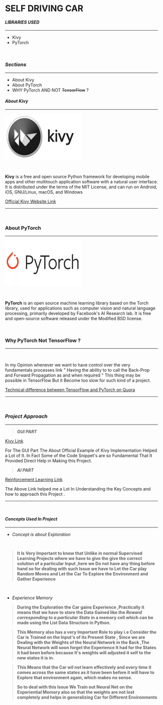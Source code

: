 # SELF DRIVING CAR

#### *LIBRARIES USED*

***

* Kivy
* PyTorch

<br>

### *Sections*
***

* About Kivy
* About PyTorch
* WHY PyTorch AND NOT ~~TensorFlow~~ ?


#### *About Kivy*
***
<img src="Images/kivy_img.png " width="250" height="150">


<p>

<br>

**Kivy** is a free and open source Python framework for 
developing mobile apps and other multitouch application 
software with a natural user interface. It is distributed under 
the terms of the MIT License,
 and can run on Android, iOS, GNU/Linux, macOS, and Windows


[Official Kivy Website Link ](https://kivy.org/#home)

***

</p>

<br>

### About PyTorch
***

<img src="Images/PyTorch.jpg" width="250" height="150">


<p>
<br>

**PyTorch** is an open source machine learning library based on the Torch library, 
used for applications such as computer vision and natural language processing,
 primarily developed by Facebook's AI Research lab.
 It is free and open-source software released under the Modified BSD license.

</p>

<br>

### Why PyTorch Not TensorFlow ?
***

<br>

<p>
In my Opinion whenever we want to have control over the very fundamentals processes
link " Having the ability to to call the Back-Prop and Forward Propagation as and when required
 " This thing may be possible in TensorFlow But it Become too slow for such kind of a project.
 
 [Technical difference between TensorFlow and PyTorch on Quora](https://www.quora.com/Which-platform-is-the-best-to-build-a-self-driving-car-TensorFlow-PyTorch-or-Keras)

***

</p>

<br>


### *Project Approach*
***

>***GUI PART***

[Kivy Link ](https://kivy.org/docs/tutorials/pong.html)

For The GUI Part The About Official Example of Kivy Implementation Helped 
a Lot  of It. In Fact Some of the Code Snippet's are so Fundamental That It
Provided Direct Help in Making this Project. 

>***AI PART***

[Reinforcement Learning Link ](http://karpathy.github.io/2016/05/31/rl/)

The Above Link helped me a Lot In Understanding the Key Concepts and how to 
approach this  Project .

***

<br>

#### *Concepts  Used  In Project*

***

* *Concept is about Exploration*

<br>


> **It Is Very Important to know that Unlike in normal Supervised Learning Projects where 
>we have to give the give the correct solution of a particular Input ,here we Do not have any thing 
>before hand so for dealing with such Issue we have to Let the Car play Random Moves 
>and Let the Car To Explore the Environment and Gather Experience**


<br>

* *Experience Memory*

>**During the Exploration the Car gains Experience ,Practically it means that we have to
>store the Data Gained like the *Reward corresponding to a particular State*
>in a memory cell which can be made using the List Data Structure in Python.**

>**This Memory also has a very Important Role to play i.e Consider the Car is Trained 
>on the Input's of its Present State , Since we are Dealing with the Weights of the 
>Neural Network in the Back ,The Neural Network will soon forget the Experience It 
>had for the States it had been before because It's weights will adjusted it self to the new states it is in.**

>**This Means that the Car wil not learn effectively and every time it comes across the 
>same states as it have been before it will have to Explore that environment again, which makes no sense.**
>
>**So to deal with this Issue We Train out Neural Net on the Experiential Memory also
>so that the weights are not lost completely and helps in generalizing Car for Different
>Environments**






